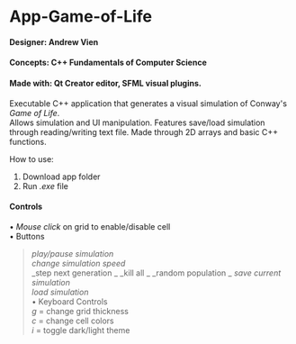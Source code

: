 # App-Game-of-Life
#### Designer: Andrew Vien
#### Concepts: C++ Fundamentals of Computer Science
#### Made with: Qt Creator editor, SFML visual plugins.

Executable C++ application that generates a visual simulation of Conway's _Game of Life_.  
Allows simulation and UI manipulation. Features save/load simulation through reading/writing text file. Made through 2D arrays and basic C++ functions.  

How to use:  
1. Download app folder  
2. Run _.exe_ file  

#### Controls
• _Mouse click_ on grid to enable/disable cell  
• Buttons
>_play/pause simulation_  
>_change simulation speed_  
>_step next generation  _
>_kill all  _
>_random population  _
>_save current simulation_  
>_load simulation_  
•	Keyboard Controls  
>_g_ = change grid thickness  
>_c_ = change cell colors  
>_i_ = toggle dark/light theme

